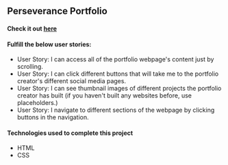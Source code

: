 ## Perseverance Portfolio
#### Check it out [here](https://c0d0er.github.io/Perseverance-Portfolio/)

#### Fulfill the below user stories:
- User Story: I can access all of the portfolio webpage's content just by scrolling.
- User Story: I can click different buttons that will take me to the portfolio creator's different social media pages.
- User Story: I can see thumbnail images of different projects the portfolio creator has built (if you haven't built any websites before, use placeholders.)
- User Story: I navigate to different sections of the webpage by clicking buttons in the navigation.

#### Technologies used to complete this project
- HTML
- CSS
